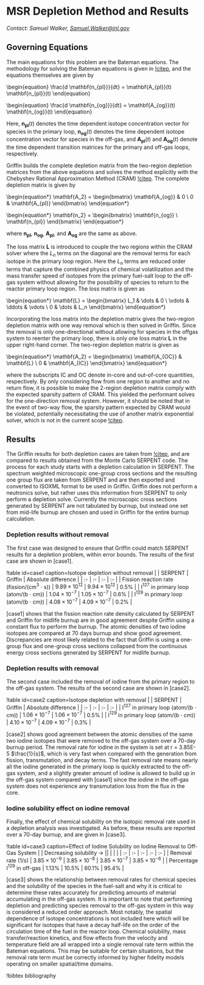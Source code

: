 # MSR Depletion Method and Results

*Contact: Samuel Walker, Samuel.Walker@inl.gov*

## Governing Equations

The main equations for this problem are the Bateman equations.
The methodology for solving the Bateman equations is given in [!citep](betzler2019), and the equations themselves are given by 

\begin{equation}
  \frac{d \mathbf{n_{pl}}}{dt} = \mathbf{A_{pl}}(t) \mathbf{n_{pl}}(t)
\end{equation}

\begin{equation}
  \frac{d \mathbf{n_{og}}}{dt} = \mathbf{A_{og}}(t) \mathbf{n_{og}}(t)
\end{equation}

Here, $\mathbf{n_{pl}}(t)$ denotes the time dependent isotope concentration vector for species in the primary loop, $\mathbf{n_{og}}(t)$
denotes the time dependent isotope concentration vector for species in the off-gas, and $\mathbf{A_{pl}}(t)$ and $\mathbf{A_{og}}(t)$ 
denote the time dependent transition matrices for the primary and off-gas loops, respectively.

Griffin builds the complete depletion matrix from the two-region depletion matrices from the above equations and solves the method explicitly with the Chebyshev Rational Approximation Method (CRAM) [!citep](mp2016).
The complete depletion matrix is given by

\begin{equation*}
\mathbf{A_2} = 
\begin{bmatrix}
\mathbf{A_{og}} & 0 \\
0 & \mathbf{A_{pl}}
\end{bmatrix}
\end{equation*}

\begin{equation*}
\mathbf{n_2} = 
\begin{bmatrix}
\mathbf{n_{og}} \\
\mathbf{n_{pl}}
\end{bmatrix}
\end{equation*}

where $\mathbf{n_{pl}}$, $\mathbf{n_{og}}$, $\mathbf{A_{pl}}$, and $\mathbf{A_{og}}$ are the same as above.

The loss matrix $\mathbf{L}$ is introduced to couple the two regions within the CRAM solver where the $L_n$ terms on the diagonal are the removal terms for each isotope in the primary loop region. 
Here the $L_n$ terms are reduced order terms that capture the combined physics of chemical volatilization and the mass transfer speed of isotopes from the primary fuel-salt loop to the off-gas system without allowing for the possibility of species to return to the reactor primary loop region. 
The loss matrix is given as

\begin{equation*}
\mathbf{L} = 
\begin{bmatrix}
L_1 & \dots & 0 \\
\vdots & \ddots & \vdots \\
0 & \dots & L_n
\end{bmatrix}
\end{equation*}

Incorporating the loss matrix into the depletion matrix gives the two-region depletion matrix with one way removal which is then solved in Griffin. 
Since the removal is only one-directional without allowing for species in the offgas system to reenter the primary loop, there is only one loss matrix $\mathbf{L}$ in the upper right-hand corner.
The two-region depletion matrix is given as

\begin{equation*}
\mathbf{A_2} = 
\begin{bmatrix}
\mathbf{A_{OC}} & \mathbf{L} \\
0 & \mathbf{A_{IC}}
\end{bmatrix}
\end{equation*}

where the subscripts IC and OC denote in-core and out-of-core quantities, respectively.
By only considering flow from one region to another and no return flow, it is possible to make the 2-region depletion matrix comply with the expected sparsity pattern of CRAM.
This yielded the performant solves for the one-direction removal system. 
However, it should be noted that in the event of two-way flow, the sparsity pattern expected by CRAM would be violated, potentially necessitating the use of another matrix exponential solver, which is not in the current scope [!citep](walker2022).

## Results

The Griffin results for both depletion cases are taken from [!citep](walker2022), and are compared to results obtained from the Monte Carlo SERPENT code.
The process for each study starts with a depletion calculation in SERPENT. 
The spectrum weighted microscopic one-group cross sections and the resulting one group flux are taken from SERPENT and are then exported
and converted to ISOXML format to be used in Griffin.
Griffin does not perform a neutronics solve, but rather uses this information from SERPENT to only perform a depletion solve. 
Currently the microscopic cross sections generated by SERPENT are not tabulated by burnup, but instead one set from mid-life burnup are chosen and used in Griffin for the entire burnup calculation.

### Depletion results without removal

The first case was designed to ensure that Griffin could match SERPENT results for a depletion problem, within error bounds.
The results of the first case are shown in [case1].

!table id=case1 caption=Isotope depletion without removal
|  | SERPENT  | Griffin | Absolute difference |
| :- | :- | :- | :- |
| Fission reaction rate (fission/(cm$^3$ $\cdot$ s)) | $9.89 \times 10^{12}$ | $9.94 \times 10^{12}$ | $0.5$% |
| I$^{127}$ in primary loop (atom/(b $\cdot$ cm)) | $1.04 \times 10^{-7}$ | $1.05 \times 10^{-7}$ | $0.6$% |
| I$^{129}$ in primary loop (atom/(b $\cdot$ cm)) | $4.08 \times 10^{-7}$ | $4.09 \times 10^{-7}$ | $0.2$% |

[case1] shows that the fission reaction rate density calculated by SERPENT and Griffin for midlife burnup are in good agreement despite Griffin using a constant flux to perform the burnup. 
The atomic densities of two iodine isotopes are compared at 70 days burnup and show good agreement.
Discrepancies are most likely related to the fact that Griffin is using a one-group flux and one-group cross sections collapsed from the continuous energy cross sections generated by SERPENT for midlife burnup.

### Depletion results with removal

The second case included the removal of iodine from the primary region to the off-gas system.
The results of the second case are shown in [case2].

!table id=case2 caption=Isotope depletion with removal
|  | SERPENT  | Griffin | Absolute difference |
| :- | :- | :- | :- |
| I$^{127}$ in primary loop (atom/(b $\cdot$ cm)) | $1.06 \times 10^{-7}$ | $1.06 \times 10^{-7}$ | $0.5$% |
| I$^{129}$ in primary loop (atom/(b $\cdot$ cm)) | $4.10 \times 10^{-7}$ | $4.09 \times 10^{-7}$ | $0.3$% |

[case2] shows good agreement between the atomic densities of the same two iodine isotopes that were removed to the off-gas system over a 70-day burnup period.
The removal rate for iodine in the system is set at r = 3.85E-5 $\frac{1}{s}$, which is very fast when compared with the generation from fission, transmutation, and decay terms. 
The fast removal rate means nearly all the iodine generated in the primary loop is quickly extracted to the off-gas system, and a slightly greater amount of iodine is allowed to build up in the off-gas system compared with [case1] since the iodine in the off-gas system does not experience any transmutation loss from the flux in the core.

### Iodine solubility effect on iodine removal

Finally, the effect of chemical solubility on the isotopic removal rate used in a depletion analysis was investigated.
As before, these results are reported over a 70-day burnup, and are given in [case3].

!table id=case3 caption=Effect of Iodine Solubility on Iodine Removal to Off-Gas System
|  | Decreasing solubility $\rightarrow$ ||  |  |  |
| :- | :- | :- | :- | :- |
| Removal rate (1/s) | $3.85 \times 10^{-9}$ | $3.85 \times 10^{-8}$ | $3.85 \times 10^{-7}$ | $3.85 \times 10^{-6}$ |
| Percentage I$^{129}$ in off-gas | $1.13$% | $10.5$% | $60.1$% | $95.4$% |

[case3] shows the relationship between removal rates for chemical species and the solubility of the species in the fuel-salt and why it is critical to determine these rates accurately for predicting amounts of material accumulating in the off-gas system.
It is important to note that performing depletion and predicting species removal to the off-gas system in this way is considered a reduced order approach. 
Most notably, the spatial dependence of isotope concentrations is not included here which will be significant for isotopes that have a decay
half-life on the order of the circulation time of the fuel in the reactor loop. 
Chemical solubility, mass transfer/reaction kinetics, and flow effects from the velocity and temperature field are all wrapped into a single removal rate term within the Bateman equations. 
This may be suitable for certain situations, but the removal rate term must be correctly informed by higher fidelity models operating on smaller spatial/time domains.

!bibtex bibliography
